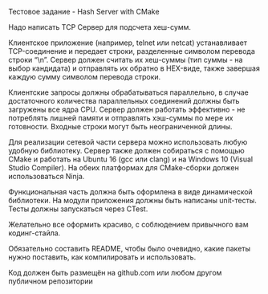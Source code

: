 Тестовое задание - Hash Server with CMake

Надо написать TCP Сервер для подсчета хеш-сумм.

Клиентское приложение (например, telnet или netcat) устанавливает TCP-соединение и передает строки, разделенные символом перевода строки “\n”. Сервер должен считать их хеш-суммы (тип суммы - на выбор кандидата) и отправлять их обратно в HEX-виде, также завершая каждую сумму символом перевода строки.

Клиентские запросы должны обрабатываться параллельно, в случае достаточного количества параллельных соединений должны быть загружены все ядра CPU. Сервер должен работать эффективно - не потреблять лишней памяти и отправлять хэш-суммы по мере их готовности. Входные строки могут быть неограниченной длины.

Для реализации сетевой части сервера можно использовать любую удобную библиотеку. Сервер также должен собираться с помощью CMake и работать на Ubuntu 16 (gcc или clang) и на Windows 10 (Visual Studio Compiler). На обеих платформах для CMake-сборки должен использоваться Ninja.

Функциональная часть должна быть оформлена в виде динамической библиотеки. На модули приложения должны быть написаны unit-тесты. Тесты должны запускаться через CTest.

Желательно все оформить красиво, с соблюдением привычного вам кодинг-стайла.

Обязательно составить README, чтобы было очевидно, какие пакеты нужно поставить, как компилировать и использовать.

Код должен быть размещён на github.com или любом другом публичном репозитории
